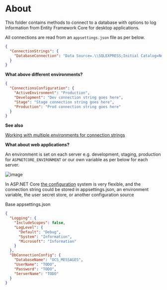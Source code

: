 ﻿# About

This folder contains methods to connect to a database with options to log information from Entity Framework Core for desktop applications.

All connections are read from an `appsettings.json` file as per below.

```json
{
  "ConnectionStrings": {
    "DatabaseConnection": "Data Source=.\\SQLEXPRESS;Initial Catalog=NorthWind2020;Integrated Security=True"
  }
}
```

**What above different environments?**

```json
{
  "ConnectionsConfiguration": {
    "ActiveEnvironment": "Production",
    "Development": "Dev connection string goes here",
    "Stage": "Stage connection string goes here",
    "Production": "Prod connection string goes here"
  }
}
```

**See also**

[Working with multiple environments for connection strings](https://github.com/karenpayneoregon/configuration-helpers)

**What about web applications?**

An environment is set on each server e.g. development, staging, production for `ASPNETCORE_ENVIRONMENT` or our own variable as per below for each server.

![image](../../assets/serverEnvironment.png)

In ASP.NET Core [the configuration](https://docs.microsoft.com/en-us/ef/core/miscellaneous/connection-strings#aspnet-core) system is very flexible, and the connection string could be stored in appsettings.json, an environment variable, the user secret store, or another configuration source

Base appsettings.json

```json
{
  "Logging": {
    "IncludeScopes": false,
    "LogLevel": {
      "Default": "Debug",
      "System": "Information",
      "Microsoft": "Information"
    }
  },
  "DbConnectionConfig": {
    "DatabaseName": "OCS_MESSAGES",
    "UserName": "TODO",
    "Password": "TODO",
    "ServerName": "TODO"
  }
}

```